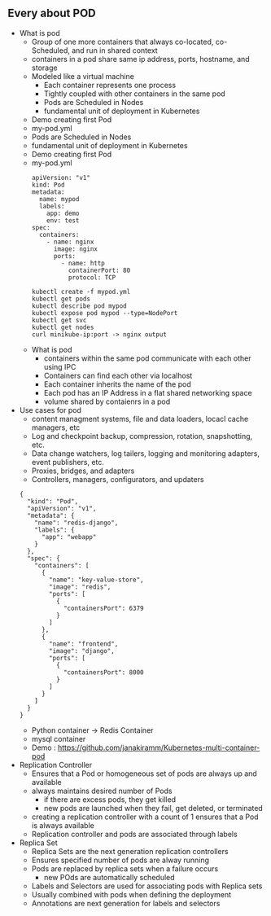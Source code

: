 ## Every about POD
* What is pod
  * Group of one more containers that always co-located, co-Scheduled, and run in shared context
  * containers in a pod share same ip address, ports, hostname, and storage
  * Modeled like a virtual machine
    * Each container represents one process
    * Tightly coupled with other containers in the same pod
    * Pods are Scheduled in Nodes
    * fundamental unit of deployment in Kubernetes
   * Demo creating first Pod
   * my-pod.yml
   * Pods are Scheduled in Nodes
   * fundamental unit of deployment in Kubernetes
   * Demo creating first Pod
   * my-pod.yml
     ```
     apiVersion: "v1"
     kind: Pod
     metadata: 
       name: mypod
       labels:
         app: demo
         env: test
     spec:
       containers:
         - name: nginx
           image: nginx
           ports:
             - name: http
               containerPort: 80
               protocol: TCP
     ```
     ```
     kubectl create -f mypod.yml
     kubectl get pods
     kubectl describe pod mypod
     kubectl expose pod mypod --type=NodePort
     kubectl get svc
     kubectl get nodes
     curl minikube-ip:port -> nginx output
     ```
  * What is pod 
    * containers within the same pod communicate with each other using IPC
    * Containers can find each other via localhost
    * Each container inherits the name of the pod
    * Each pod has an IP Address in a flat shared networking space 
    * volume shared by contaienrs in a pod
* Use cases for pod
    * content managment systems, file and data loaders, locacl cache managers, etc
    * Log and checkpoint backup, compression, rotation, snapshotting, etc.
    * Data change watchers, log tailers, logging and monitoring adapters, event publishers, etc.
    * Proxies, bridges, and adapters
    * Controllers, managers, configurators, and updaters
    ```
    {
      "kind": "Pod",
      "apiVersion": "v1",
      "metadata": {
        "name": "redis-django",
        "labels": {
          "app": "webapp"
        }
      },
      "spec": {
        "containers": [
          {
            "name": "key-value-store",
            "image": "redis",
            "ports": [
              {
                "containersPort": 6379
              }
            ]
          },
          {
            "name": "frontend",
            "image": "django",
            "ports": [
              {
                "containersPort": 8000
              }
            ]
          }
        ]
      }
    }
    ``` 
   * Python container -> Redis Container
   * mysql container
   * Demo : https://github.com/janakiramm/Kubernetes-multi-container-pod
* Replication Controller
  * Ensures that a Pod or homogeneous set of pods are always up and available
  * always maintains desired number of Pods
    * if there are excess pods, they get killed
    * new pods are launched when they fail, get deleted, or terminated
  * creating a replication controller with a count of 1 ensures that a Pod is always available
  * Replication controller and pods are associated through labels
* Replica Set
  * Replica Sets are the next generation replication controllers
  *  Ensures specified number of pods are alway running
  * Pods are replaced by replica sets when a failure occurs
    * new POds are automatically scheduled
  * Labels and Selectors are used for associating pods with Replica sets
  * Usually combined with pods when defining the deployment
  * Annotations are next generation for labels and selectors
